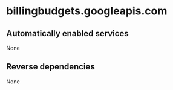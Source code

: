 # billingbudgets.googleapis.com

## Automatically enabled services

None

## Reverse dependencies

None
